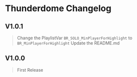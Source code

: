 # Thunderdome Changelog

## V1.0.1
> Change the PlaylistVar `BR_SOLO_MinPlayerForHighlight` to `BR_MinPlayerForHighlight`
> Update the README.md

## V1.0.0
> First Release